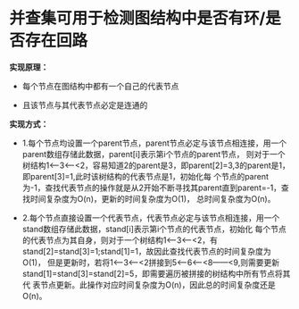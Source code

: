 # 并查集可用于检测图结构中是否有环/是否存在回路
**实现原理：**

- 每个节点在图结构中都有一个自己的代表节点
	
- 且该节点与其代表节点必定是连通的
	
**实现方式：**

- 1.每个节点均设置一个parent节点，parent节点必定与该节点相连接，用一个parent数组存储此数据，parent[i]表示第i个节点的parent节点，
则对于一个树结构1<——3<——<2，容易知道2的parent是3，即parent[2]=3,3的parent是1，即parent[3]=1,此时该树结构的代表节点是1，初始化每
个节点的parent为-1，查找代表节点的操作就是从2开始不断寻找其parent直到parent=-1，查找时间复杂度为O(n)，更新的时间复杂度为O(1)，
总时间复杂度为O(n)。
	
- 2.每个节点直接设置一个代表节点，代表节点必定与该节点相连接，用一个stand数组存储此数据，stand[i]表示第i个节点的代表节点，初始化
每个节点的代表节点为其自身，则对于一个树结构1<——3<——<2，有stand[2]=stand[3]=1;stand[1]=1，故因此查找代表节点的时间复杂度为O(1)，
但是更新时，若将1<——3<——<2拼接到5<——6<——<8——<9,则需要更新stand[1]=stand[3]=stand[2]=5，即需要遍历被拼接的树结构中所有节点将其代
表节点更新。此操作对应时间复杂度为O(n)，因此总的时间复杂度还是O(n)。